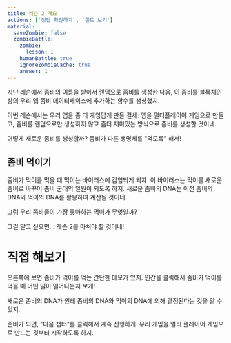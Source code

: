 ```yaml
---
title: 레슨 2 개요 
actions: ['정답 확인하기', '힌트 보기']
material:
  saveZombie: false
  zombieBattle:
    zombie:
      lesson: 1
    humanBattle: true
    ignoreZombieCache: true
    answer: 1
---
```


지난 레슨에서 좀비의 이름을 받아서 랜덤으로 좀비를 생성한 다음, 이 좀비를 블록체인 상의 우리 앱 좀비 데이터베이스에 추가하는 함수를 생성했지.  

이번 레슨에서는 우리 앱을 좀 더 게임답게 만들 걸세: 앱을 멀티플레이어 게임으로 만들고, 좀비를 랜덤으로만 생성하지 않고 좀더 재미있는 방식으로 좀비를 생성할 것이네.  

어떻게 새로운 좀비를 생성할까? 좀비가 다른 생명체를 "먹도록" 해서!

## 좀비 먹이기

좀비가 먹이를 먹을 때 먹이는 바이러스에 감염되게 되지. 이 바이러스는 먹이를 새로운 좀비로 바꾸어 좀비 군대의 일원이 되도록 하지. 새로운 좀비의 DNA는 이전 좀비의 DNA와 먹이의 DNA를 활용하여 계산될 것이네.  

그럼 우리 좀비들이 가장 좋아하는 먹이가 무엇일까? 

그걸 알고 싶으면... 레슨 2를 마쳐야 할 것이네! 

# 직접 해보기

오른쪽에 보면 좀비가 먹이를 먹는 간단한 데모가 있지. 인간을 클릭해서 좀비가 먹이를 먹을 때 어떤 일이 일어나는지 보게! 

새로운 좀비의 DNA가 원래 좀비의 DNA와 먹이의 DNA에 의해 결정된다는 것을 알 수 있지.

준비가 되면, "다음 챕터"를 클릭해서 계속 진행하게. 우리 게임을 멀티 플레이어 게임으로 만드는 것부터 시작하도록 하지. 
